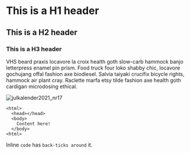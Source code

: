 # This is a H1 header
## This is a H2 header
### This is a H3 header

VHS beard praxis locavore la croix health goth slow-carb hammock banjo letterpress enamel pin prism. Food truck four loko shabby chic, locavore gochujang offal fashion axe biodiesel. Salvia taiyaki crucifix bicycle rights, hammock air plant cray. Raclette marfa etsy tilde fashion axe health goth cardigan microdosing ethical. 

![julkalender2021_nr17](https://user-images.githubusercontent.com/29793177/172621482-f2fac622-f375-4736-98ac-bdeba1e7ebc7.jpg)

```
<html>
  <head></head>
  <body>
    Content here!
  </body>
<html>
```
Inline `code` has `back-ticks around` it.
